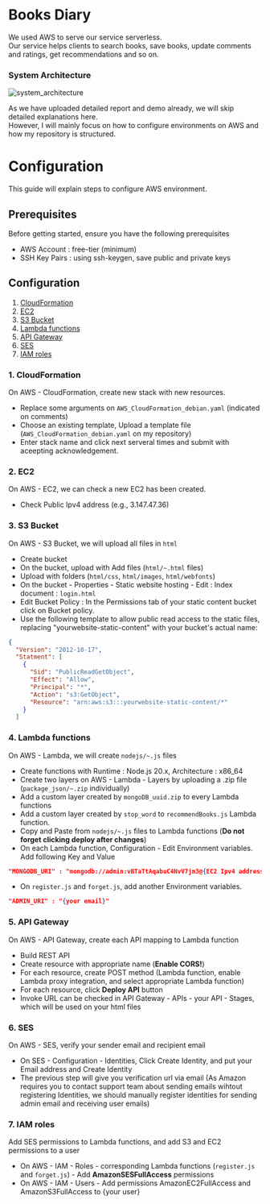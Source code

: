 # Books Diary
We used AWS to serve our service serverless. \
Our service helps clients to search books, save books, update comments and ratings, get recommendations and so on. 

### System Architecture
![system_architecture](https://github.com/jonghwan3/BooksDiary/assets/97586094/b2197774-16e5-4f48-884f-d99ee322a0e2)

As we have uploaded detailed report and demo already, we will skip detailed explanations here. \
However, I will mainly focus on how to configure environments on AWS and how my repository is structured.

# Configuration

This guide will explain steps to configure AWS environment.

## Prerequisites

Before getting started, ensure you have the following prerequisites
- AWS Account : free-tier (minimum)
- SSH Key Pairs : using ssh-keygen, save public and private keys


## Configuration
1. [CloudFormation](#cloudformation)
2. [EC2](#ec2)
3. [S3 Bucket](#bucket)
4. [Lambda functions](#lambda)
5. [API Gateway](#apigateway)
6. [SES](#ses)
7. [IAM roles](#iam)

### 1. CloudFormation <a name="cloudformation"></a>

On AWS - CloudFormation, create new stack with new resources.
- Replace some arguments on `AWS_CloudFormation_debian.yaml` (indicated on comments)
- Choose an existing template, Upload a template file (`AWS_CloudFormation_debian.yaml` on my repository)
- Enter stack name and click next serveral times and submit with aceepting acknowledgement.
  

### 2. EC2 <a name="ec2"></a>

On AWS - EC2, we can check a new EC2 has been created.
- Check Public Ipv4 address (e.g., 3.147.47.36)
 
### 3. S3 Bucket <a name="bucket"></a>

On AWS - S3 Bucket, we will upload all files in `html`
- Create bucket
- On the bucket, upload with Add files (`html/~.html` files)
- Upload with folders (`html/css`, `html/images`, `html/webfonts`)
- On the bucket - Properties - Static website hosting - Edit : Index document : `login.html`
- Edit Bucket Policy : In the Permissions tab of your static content bucket click on Bucket policy.
- Use the following template to allow public read access to the static files, replacing "yourwebsite-static-content" with your bucket's actual name:
```json
{
  "Version": "2012-10-17",
  "Statment": [
    {
      "Sid": "PublicReadGetObject",
      "Effect": "Allow",
      "Principal": "*",
      "Action": "s3:GetObject",
      "Resource": "arn:aws:s3:::yourwebsite-static-content/*"
    }
  ]
```
### 4. Lambda functions <a name="lambda"></a>

On AWS - Lambda, we will create `nodejs/~.js` files
- Create functions with Runtime : Node.js 20.x, Architecture : x86_64
- Create two layers on AWS - Lambda - Layers by uploading a .zip file (`package_json/~.zip` individually)
- Add a custom layer created by `mongoDB_uuid.zip` to every Lambda functions
- Add a custom layer created by `stop_word` to `recommendBooks.js` Lambda function.
- Copy and Paste from `nodejs/~.js` files to Lambda functions (**Do not forget clicking deploy after changes**)
- On each Lambda function, Configuration - Edit Environment variables. Add following Key and Value
```json
"MONGODB_URI" : "mongodb://admin:vBTaTtAqabuC4NvV7jm3@{EC2 Ipv4 address}:27017"
```
- On `register.js` and `forget.js`, add another Environment variables. 
```json
"ADMIN_URI" : "{your email}"
```
  

### 5. API Gateway <a name="apigateway"></a>
On AWS - API Gateway, create each API mapping to Lambda function
- Build REST API
- Create resource with appropriate name (**Enable CORS!**)
- For each resource, create POST method (Lambda function, enable Lambda proxy integration, and select appropriate Lambda function)
- For each resource, click **Deploy API** button
- Invoke URL can be checked in API Gateway - APIs - your API - Stages, which will be used on your html files

### 6. SES <a name="ses"></a>
On AWS - SES, verify your sender email and recipient email
- On SES - Configuration - Identities, Click Create Identity, and put your Email address and Create Identity
- The previous step will give you verification url via email (As Amazon requires you to contact support team about sending emails wihtout registering Identities, we should manually register identities for sending admin email and receiving user emails)

### 7. IAM roles <a name="iam"></a>
Add SES permissions to Lambda functions, and add S3 and EC2 permissions to a user
- On AWS - IAM - Roles - corresponding Lambda functions (`register.js` and `forget.js`) - Add **AmazonSESFullAccess** permissions
- On AWS - IAM - Users - Add permissions AmazonEC2FullAccess and AmazonS3FullAccess to {your user}




